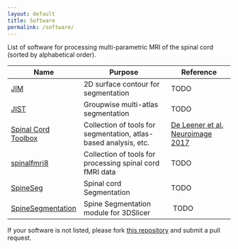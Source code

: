 ```yaml
---
layout: default
title: Software
permalink: /software/
---
```


List of software for processing multi-parametric MRI of the spinal cord (sorted by alphabetical order).

| Name | Purpose | Reference |
|---|---|---|
| [JIM](http://www.xinapse.com/Manual/index.html) | 2D surface contour for segmentation | TODO |
| [JIST](http://www.nitrc.org/projects/jist) | Groupwise multi-atlas segmentation | TODO |
|[Spinal Cord Toolbox](https://github.com/neuropoly/spinalcordtoolbox) | Collection of tools for segmentation, atlas-based analysis, etc. | [De Leener et al. Neuroimage 2017](https://www.ncbi.nlm.nih.gov/pubmed/27720818) |
| [spinalfmri8](http://post.queensu.ca/~stromanp/software.html) | Collection of tools for processing spinal cord fMRI data | TODO |
| [SpineSeg](http://www.lni.hc.unicamp.br/app/spineseg/) | Spinal cord Segmentation | TODO |
| [SpineSegmentation](https://www.nitrc.org/projects/sylvainproject/) | Spine Segmentation module for 3DSlicer | TODO |

If your software is not listed, please fork [this repository](https://github.com/spinalcordmri/spinalcordmri.github.io) and submit a pull request.
